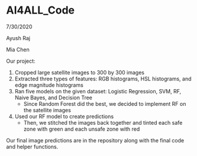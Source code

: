 # AI4ALL_Code

7/30/2020

Ayush Raj

Mia Chen


Our project:

1) Cropped large satellite images to 300 by 300 images
2) Extracted three types of features: RGB histograms, HSL histograms, and edge magnitude histograms
3) Ran five models on the given dataset: Logistic Regression, SVM, RF, Naive Bayes, and Decision Tree
    - Since Random Forest did the best, we decided to implement RF on the satellite images
4) Used our RF model to create predictions
    - Then, we stitched the images back together and tinted each safe zone with green and each unsafe zone with red
  
Our final image predictions are in the repository along with the final code and helper functions.
